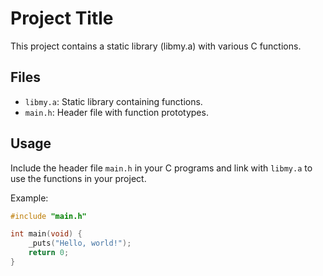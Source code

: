 # Project Title

This project contains a static library (libmy.a) with various C functions.

## Files

- `libmy.a`: Static library containing functions.
- `main.h`: Header file with function prototypes.

## Usage

Include the header file `main.h` in your C programs and link with `libmy.a` to use the functions in your project.

Example:

```c
#include "main.h"

int main(void) {
    _puts("Hello, world!");
    return 0;
}

